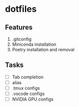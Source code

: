 # dotfiles


## Features
1. .gitconfig
2. Miniconda installation
3. Poetry installation and removal

## Tasks
- [ ] Tab completion
- [ ] alias
- [ ] .tmux configs
- [ ] .vscode configs
- [ ] NVIDIA GPU configs
